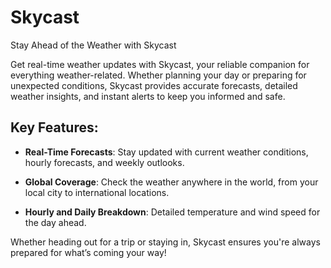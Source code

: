 # Skycast

Stay Ahead of the Weather with Skycast

Get real-time weather updates with Skycast, your reliable companion for everything weather-related. Whether planning your day or preparing for unexpected conditions, Skycast provides accurate forecasts, detailed weather insights, and instant alerts to keep you informed and safe.

## Key Features:

- **Real-Time Forecasts**: Stay updated with current weather conditions, hourly forecasts, and weekly outlooks.
  
- **Global Coverage**: Check the weather anywhere in the world, from your local city to international locations.
- **Hourly and Daily Breakdown**: Detailed temperature and wind speed for the day ahead.

Whether heading out for a trip or staying in, Skycast ensures you're always prepared for what’s coming your way!


